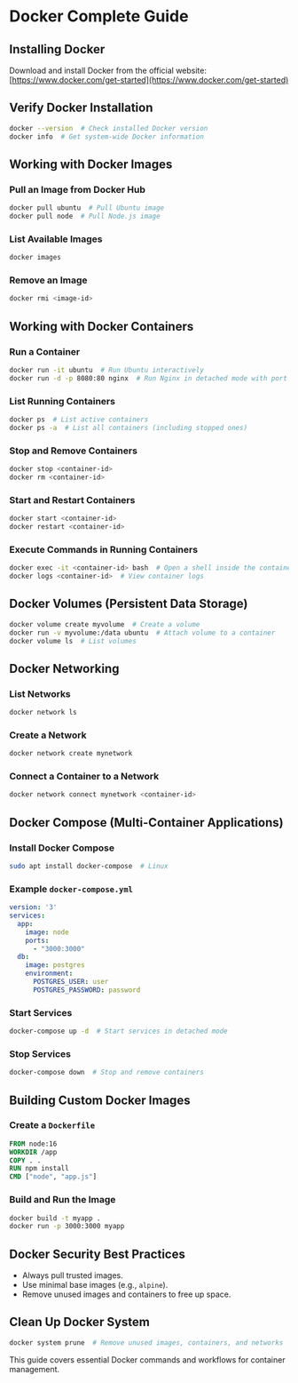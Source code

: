 # Docker Complete Guide

## Installing Docker
Download and install Docker from the official website: [https://www.docker.com/get-started](https://www.docker.com/get-started)

## Verify Docker Installation
```sh
docker --version  # Check installed Docker version
docker info  # Get system-wide Docker information
```

## Working with Docker Images
### Pull an Image from Docker Hub
```sh
docker pull ubuntu  # Pull Ubuntu image
docker pull node  # Pull Node.js image
```

### List Available Images
```sh
docker images
```

### Remove an Image
```sh
docker rmi <image-id>
```

## Working with Docker Containers
### Run a Container
```sh
docker run -it ubuntu  # Run Ubuntu interactively
docker run -d -p 8080:80 nginx  # Run Nginx in detached mode with port mapping
```

### List Running Containers
```sh
docker ps  # List active containers
docker ps -a  # List all containers (including stopped ones)
```

### Stop and Remove Containers
```sh
docker stop <container-id>
docker rm <container-id>
```

### Start and Restart Containers
```sh
docker start <container-id>
docker restart <container-id>
```

### Execute Commands in Running Containers
```sh
docker exec -it <container-id> bash  # Open a shell inside the container
docker logs <container-id>  # View container logs
```

## Docker Volumes (Persistent Data Storage)
```sh
docker volume create myvolume  # Create a volume
docker run -v myvolume:/data ubuntu  # Attach volume to a container
docker volume ls  # List volumes
```

## Docker Networking
### List Networks
```sh
docker network ls
```

### Create a Network
```sh
docker network create mynetwork
```

### Connect a Container to a Network
```sh
docker network connect mynetwork <container-id>
```

## Docker Compose (Multi-Container Applications)
### Install Docker Compose
```sh
sudo apt install docker-compose  # Linux
```

### Example `docker-compose.yml`
```yaml
version: '3'
services:
  app:
    image: node
    ports:
      - "3000:3000"
  db:
    image: postgres
    environment:
      POSTGRES_USER: user
      POSTGRES_PASSWORD: password
```

### Start Services
```sh
docker-compose up -d  # Start services in detached mode
```

### Stop Services
```sh
docker-compose down  # Stop and remove containers
```

## Building Custom Docker Images
### Create a `Dockerfile`
```dockerfile
FROM node:16
WORKDIR /app
COPY . .
RUN npm install
CMD ["node", "app.js"]
```

### Build and Run the Image
```sh
docker build -t myapp .
docker run -p 3000:3000 myapp
```

## Docker Security Best Practices
- Always pull trusted images.
- Use minimal base images (e.g., `alpine`).
- Remove unused images and containers to free up space.

## Clean Up Docker System
```sh
docker system prune  # Remove unused images, containers, and networks
```

This guide covers essential Docker commands and workflows for container management.

